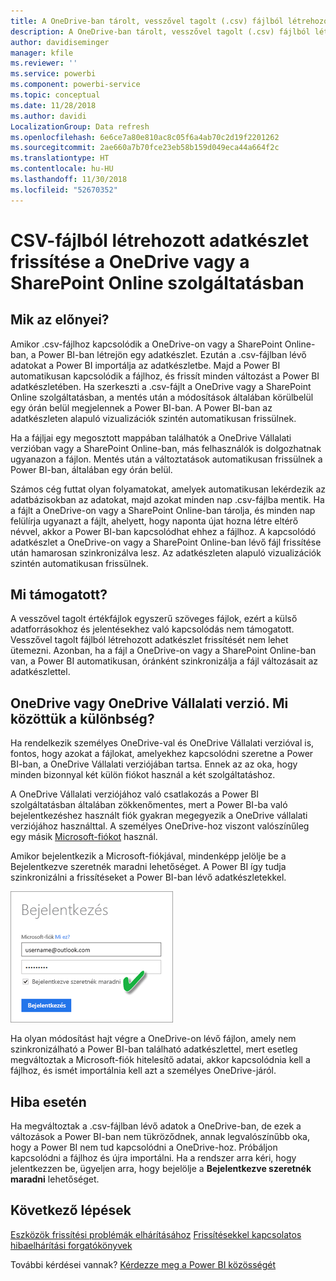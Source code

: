 ```yaml
---
title: A OneDrive-ban tárolt, vesszővel tagolt (.csv) fájlból létrehozott adatkészlet frissítése
description: A OneDrive-ban tárolt, vesszővel tagolt (.csv) fájlból létrehozott adatkészlet frissítése
author: davidiseminger
manager: kfile
ms.reviewer: ''
ms.service: powerbi
ms.component: powerbi-service
ms.topic: conceptual
ms.date: 11/28/2018
ms.author: davidi
LocalizationGroup: Data refresh
ms.openlocfilehash: 6e6ce7a80e810ac8c05f6a4ab70c2d19f2201262
ms.sourcegitcommit: 2ae660a7b70fce23eb58b159d049eca44a664f2c
ms.translationtype: HT
ms.contentlocale: hu-HU
ms.lasthandoff: 11/30/2018
ms.locfileid: "52670352"
---
```

# <a name="refresh-a-dataset-created-from-a-csv-file-on-onedrive-or-sharepoint-online"></a>CSV-fájlból létrehozott adatkészlet frissítése a OneDrive vagy a SharePoint Online szolgáltatásban
## <a name="what-are-the-advantages"></a>Mik az előnyei?
Amikor .csv-fájlhoz kapcsolódik a OneDrive-on vagy a SharePoint Online-ban, a Power BI-ban létrejön egy adatkészlet. Ezután a .csv-fájlban lévő adatokat a Power BI importálja az adatkészletbe. Majd a Power BI automatikusan kapcsolódik a fájlhoz, és frissít minden változást a Power BI adatkészletében. Ha szerkeszti a .csv-fájlt a OneDrive vagy a SharePoint Online szolgáltatásban, a mentés után a módosítások általában körülbelül egy órán belül megjelennek a Power BI-ban. A Power BI-ban az adatkészleten alapuló vizualizációk szintén automatikusan frissülnek.

Ha a fájljai egy megosztott mappában találhatók a OneDrive Vállalati verzióban vagy a SharePoint Online-ban, más felhasználók is dolgozhatnak ugyanazon a fájlon. Mentés után a változtatások automatikusan frissülnek a Power BI-ban, általában egy órán belül.

Számos cég futtat olyan folyamatokat, amelyek automatikusan lekérdezik az adatbázisokban az adatokat, majd azokat minden nap .csv-fájlba mentik. Ha a fájlt a OneDrive-on vagy a SharePoint Online-ban tárolja, és minden nap felülírja ugyanazt a fájlt, ahelyett, hogy naponta újat hozna létre eltérő névvel, akkor a Power BI-ban kapcsolódhat ehhez a fájlhoz. A kapcsolódó adatkészlet a OneDrive-on vagy a SharePoint Online-ban lévő fájl frissítése után hamarosan szinkronizálva lesz. Az adatkészleten alapuló vizualizációk szintén automatikusan frissülnek.

## <a name="whats-supported"></a>Mi támogatott?
A vesszővel tagolt értékfájlok egyszerű szöveges fájlok, ezért a külső adatforrásokhoz és jelentésekhez való kapcsolódás nem támogatott. Vesszővel tagolt fájlból létrehozott adatkészlet frissítését nem lehet ütemezni. Azonban, ha a fájl a OneDrive-on vagy a SharePoint Online-ban van, a Power BI automatikusan, óránként szinkronizálja a fájl változásait az adatkészlettel.

## <a name="onedrive-or-onedrive-for-business-whats-the-difference"></a>OneDrive vagy OneDrive Vállalati verzió. Mi közöttük a különbség?
Ha rendelkezik személyes OneDrive-val és OneDrive Vállalati verzióval is, fontos, hogy azokat a fájlokat, amelyekhez kapcsolódni szeretne a Power BI-ban, a OneDrive Vállalati verziójában tartsa. Ennek az az oka, hogy minden bizonnyal két külön fiókot használ a két szolgáltatáshoz.

A OneDrive Vállalati verziójához való csatlakozás a Power BI szolgáltatásban általában zökkenőmentes, mert a Power BI-ba való bejelentkezéshez használt fiók gyakran megegyezik a OneDrive vállalati verziójához használttal. A személyes OneDrive-hoz viszont valószínűleg egy másik [Microsoft-fiókot](https://account.microsoft.com) használ.

Amikor bejelentkezik a Microsoft-fiókjával, mindenképp jelölje be a Bejelentkezve szeretnék maradni lehetőséget. A Power BI így tudja szinkronizálni a frissítéseket a Power BI-ban lévő adatkészletekkel.

![](media/refresh-csv-file-onedrive/refresh_signin_keepmesignedin.png)

Ha olyan módosítást hajt végre a OneDrive-on lévő fájlon, amely nem szinkronizálható a Power BI-ban található adatkészlettel, mert esetleg megváltoztak a Microsoft-fiók hitelesítő adatai, akkor kapcsolódnia kell a fájlhoz, és ismét importálnia kell azt a személyes OneDrive-járól.

## <a name="when-things-go-wrong"></a>Hiba esetén
Ha megváltoztak a .csv-fájlban lévő adatok a OneDrive-ban, de ezek a változások a Power BI-ban nem tükröződnek, annak legvalószínűbb oka, hogy a Power BI nem tud kapcsolódni a OneDrive-hoz. Próbáljon kapcsolódni a fájlhoz és újra importálni. Ha a rendszer arra kéri, hogy jelentkezzen be, ügyeljen arra, hogy bejelölje a **Bejelentkezve szeretnék maradni** lehetőséget.

## <a name="next-steps"></a>Következő lépések
[Eszközök frissítési problémák elhárításához](service-gateway-onprem-tshoot.md)
[Frissítésekkel kapcsolatos hibaelhárítási forgatókönyvek](refresh-troubleshooting-refresh-scenarios.md)

További kérdései vannak? [Kérdezze meg a Power BI közösségét](https://community.powerbi.com/)

